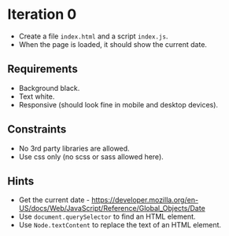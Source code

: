 # Iteration 0

* Create a file `index.html` and a script `index.js`.
* When the page is loaded, it should show the current date.

## Requirements
* Background black.
* Text white.
* Responsive (should look fine in mobile and desktop devices).

## Constraints
* No 3rd party libraries are allowed.
* Use css only (no scss or sass allowed here).

## Hints
* Get the current date - https://developer.mozilla.org/en-US/docs/Web/JavaScript/Reference/Global_Objects/Date
* Use `document.querySelector` to find an HTML element.
* Use `Node.textContent` to replace the text of an HTML element.
